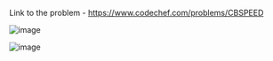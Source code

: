 
Link to the problem - https://www.codechef.com/problems/CBSPEED


![image](https://user-images.githubusercontent.com/57552973/221640119-ca402b18-7a2f-42b7-b802-17df4cb2a21d.png)


![image](https://user-images.githubusercontent.com/57552973/221640183-80120f41-792f-4868-a283-f2352bdfa605.png)
